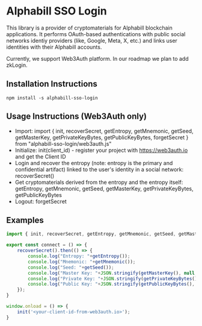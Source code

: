 # Alphabill SSO Login
This library is a provider of cryptomaterials for Alphabill blockchain applications.
It performs OAuth-based authentications with public social networks identiy providers (like, Google, Meta, X, etc.) and links 
user identities with their Alphabill accounts.

Currently, we support Web3Auth platform.
In our roadmap we plan to add zkLogin.

## Installation Instructions
`npm install -s alphabill-sso-login`

## Usage Instructions (Web3Auth only)
 * Import: import { init, recoverSecret, getEntropy, getMnemonic, getSeed, getMasterKey, getPrivateKeyBytes, getPublicKeyBytes, forgetSecret } from "alphabill-sso-login/web3auth.js"
 * Initialize: init(client_id) - register your project with https://web3auth.io and get the Client ID
 * Login and recover the entropy (note: entropy is the primary and confidential artifact) linked to the user's identity in a social network: recoverSecret()
 * Get cryptomaterials derived from the entropy and the entropy itself: getEntropy, getMnemonic, getSeed, getMasterKey, getPrivateKeyBytes, getPublicKeyBytes
 * Logout: forgetSecret


## Examples

```javascript
import { init, recoverSecret, getEntropy, getMnemonic, getSeed, getMasterKey, getPrivateKeyBytes, getPublicKeyBytes, forgetSecret } from "alphabill-sso-login/web3auth.js";

export const connect = () => {
    recoverSecret().then(() => {
        console.log("Entropy: "+getEntropy());
        console.log("Mnemonic: "+getMnemonic());
        console.log("Seed: "+getSeed());
        console.log("Master Key: "+JSON.stringify(getMasterKey(), null, 4));
        console.log("Private Key: "+JSON.stringify(getPrivateKeyBytes(), null, 4));
        console.log("Public Key: "+JSON.stringify(getPublicKeyBytes(), null, 4));
    });
}

window.onload = () => {
    init('<your-client-id-from-web3auth.io>');
}
```
